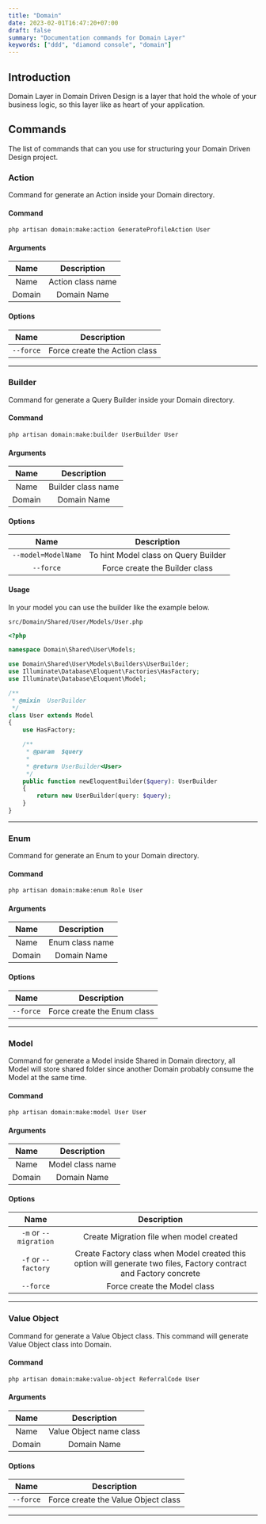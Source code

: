 ```yaml
---
title: "Domain"
date: 2023-02-01T16:47:20+07:00
draft: false
summary: "Documentation commands for Domain Layer"
keywords: ["ddd", "diamond console", "domain"]
---
```


## Introduction

Domain Layer in Domain Driven Design is a layer that hold the whole of your business logic,
so this layer like as heart of your application.

## Commands

The list of commands that can you use for structuring your Domain Driven Design project.

### Action

Command for generate an Action inside your Domain directory.

#### Command

```bash
php artisan domain:make:action GenerateProfileAction User
```

#### Arguments

|  Name  |    Description    |
|:------:|:-----------------:|
|  Name  | Action class name |
| Domain |    Domain Name    |

#### Options

|         Name         |            Description             |
|:--------------------:|:----------------------------------:|
|      `--force`       |   Force create the Action class    |

---

### Builder

Command for generate a Query Builder inside your Domain directory.

#### Command

```bash
php artisan domain:make:builder UserBuilder User
```

#### Arguments

|  Name  |    Description     |
|:------:|:------------------:|
|  Name  | Builder class name |
| Domain |    Domain Name     |

#### Options

|        Name         |             Description              |
|:-------------------:|:------------------------------------:|
| `--model=ModelName` | To hint Model class on Query Builder |
|      `--force`      |    Force create the Builder class    |

#### Usage

In your model you can use the builder like the example below.

`src/Domain/Shared/User/Models/User.php`

```php
<?php

namespace Domain\Shared\User\Models;

use Domain\Shared\User\Models\Builders\UserBuilder;
use Illuminate\Database\Eloquent\Factories\HasFactory;
use Illuminate\Database\Eloquent\Model;

/**
 * @mixin  UserBuilder
 */
class User extends Model
{
    use HasFactory;

    /**
     * @param  $query
     *
     * @return UserBuilder<User>
     */
    public function newEloquentBuilder($query): UserBuilder
    {
        return new UserBuilder(query: $query);
    }
}
```

---

### Enum

Command for generate an Enum to your Domain directory.

#### Command

```bash
php artisan domain:make:enum Role User
```

#### Arguments

|  Name  |   Description   |
|:------:|:---------------:|
|  Name  | Enum class name |
| Domain |   Domain Name   |

#### Options

|   Name    |         Description         |
|:---------:|:---------------------------:|
| `--force` | Force create the Enum class |

---

### Model

Command for generate a Model inside Shared in Domain directory, all Model will store
shared folder since another Domain probably consume the Model at the same time.

#### Command

```bash
php artisan domain:make:model User User
```

#### Arguments

|  Name  |   Description    |
|:------:|:----------------:|
|  Name  | Model class name |
| Domain |   Domain Name    |

#### Options

|         Name          |                                                    Description                                                     |
|:---------------------:|:------------------------------------------------------------------------------------------------------------------:|
| `-m` or `--migration` |                                      Create Migration file when model created                                      |
|  `-f` or `--factory`  | Create Factory class when Model created this option will generate two files, Factory contract and Factory concrete |
|       `--force`       |                                            Force create the Model class                                            |

---

### Value Object

Command for generate a Value Object class.
This command will generate Value Object class into Domain.

#### Command

```bash
php artisan domain:make:value-object ReferralCode User
```

#### Arguments

|  Name  |         Description         |
|:------:|:---------------------------:|
|  Name  |   Value Object name class   |
| Domain |         Domain Name         |

#### Options

|   Name    |               Description               |
|:---------:|:---------------------------------------:|
| `--force` |   Force create the Value Object class   |

---
